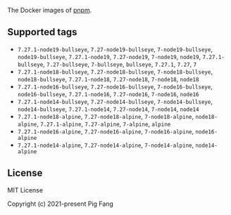 The Docker images of [pnpm](https://pnpm.io).

## Supported tags

- `7.27.1-node19-bullseye`, `7.27-node19-bullseye`, `7-node19-bullseye`, `node19-bullseye`, `7.27.1-node19`, `7.27-node19`, `7-node19`, `node19`, `7.27.1-bullseye`, `7.27-bullseye`, `7-bullseye`, `bullseye`, `7.27.1`, `7.27`, `7`
- `7.27.1-node18-bullseye`, `7.27-node18-bullseye`, `7-node18-bullseye`, `node18-bullseye`, `7.27.1-node18`, `7.27-node18`, `7-node18`, `node18`
- `7.27.1-node16-bullseye`, `7.27-node16-bullseye`, `7-node16-bullseye`, `node16-bullseye`, `7.27.1-node16`, `7.27-node16`, `7-node16`, `node16`
- `7.27.1-node14-bullseye`, `7.27-node14-bullseye`, `7-node14-bullseye`, `node14-bullseye`, `7.27.1-node14`, `7.27-node14`, `7-node14`, `node14`
- `7.27.1-node18-alpine`, `7.27-node18-alpine`, `7-node18-alpine`, `node18-alpine`, `7.27.1-alpine`, `7.27-alpine`, `7-alpine`, `alpine`
- `7.27.1-node16-alpine`, `7.27-node16-alpine`, `7-node16-alpine`, `node16-alpine`
- `7.27.1-node14-alpine`, `7.27-node14-alpine`, `7-node14-alpine`, `node14-alpine`

## License

MIT License

Copyright (c) 2021-present Pig Fang
